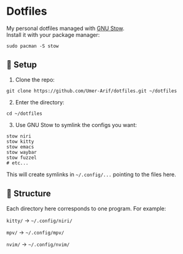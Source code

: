 # Dotfiles

My personal dotfiles managed with  [GNU Stow](https://www.gnu.org/software/stow/).<br>
Install it with your package manager:

``` shell
sudo pacman -S stow
```

## 🔧 Setup

1. Clone the repo:

```
git clone https://github.com/Umer-Arif/dotfiles.git ~/dotfiles
```

2. Enter the directory:

```
cd ~/dotfiles
```

3. Use GNU Stow to symlink the configs you want:

```
stow niri
stow kitty
stow emacs
stow waybar
stow fuzzel
# etc...

```

This will create symlinks in `~/.config/...` pointing to the files here.

## 📂 Structure

Each directory here corresponds to one program. For example:

`kitty/` → `~/.config/niri/`

`mpv/` → `~/.config/mpv/`

`nvim/` → `~/.config/nvim/`
